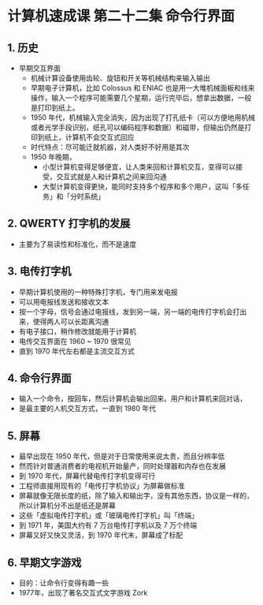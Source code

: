 # 计算机速成课 第二十二集 命令行界面


## 1. 历史
- 早期交互界面
    - 机械计算设备使用齿轮、旋钮和开关等机械结构来输入输出
    - 早期电子计算机，比如 Colossus 和 ENIAC 也是用一大堆机械面板和线来操作，输入一个程序可能需要几个星期，运行完毕后，想拿出数据，一般是打印到纸上。
    - 1950 年代，机械输入完全消失，因为出现了打孔纸卡（可以方便地用机械或者光学手段识别，纸孔可以编码程序和数据）和磁带，但输出仍然是打印到纸上，计算机不会交互式回应
    - 时代特点：尽可能迁就机器，对人类好不好用是其次
    - 1950 年晚期，
      - 小型计算机变得足够便宜，让人类来回和计算机交互，变得可以接受，交互式就是人和计算机之间来回沟通
      - 大型计算机变得更快，能同时支持多个程序和多个用户，这叫「多任务」和「分时系统」



## 2. QWERTY 打字机的发展
  - 主要为了易读性和标准化，而不是速度


## 3. 电传打字机
  - 早期计算机使用的一种特殊打字机，专门用来发电报
  - 可以用电报线发送和接收文本
  - 按一个字母，信号会通过电报线，发到另一端，另一端的电传打字机会打出来，使得两人可以长距离沟通
  - 有电子接口，稍作修改就能用于计算机
  - 电传交互界面在 1960 ~ 1970 很常见
  - 直到 1970 年代左右都是主流交互方式



## 4. 命令行界面
- 输入一个命令，按回车，然后计算机会输出回来。用户和计算机来回对话，
- 是最主要的人机交互方式，一直到 1980 年代


## 5. 屏幕
  - 最早出现在 1950 年代，但是对于日常使用来说太贵，而且分辨率低
  - 然而针对普通消费者的电视机开始量产，同时处理器和内存也在发展
  - 到 1970 年代，屏幕代替电传打字机变得可行
  - 工程师直接用现有的「电传打字机协议」为屏幕做标准
  - 屏幕就像无限长度的纸，除了输入和输出字，没有其他东西，协议是一样的，所以计算机分不出是纸还是屏幕
  - 这些「虚拟电传打字机」或「玻璃电传打字机」叫「终端」
  - 到 1971 年，美国大约有 7 万台电传打字机以及 7 万个终端
  - 屏幕又好又快又灵活，到 1970 年代末，屏幕成了标配


## 6. 早期文字游戏
  - 目的：让命令行变得有趣一些
  - 1977年，出现了著名交互式文字游戏 Zork

